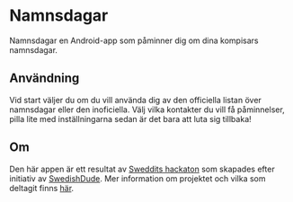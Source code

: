 Namnsdagar
==========

Namnsdagar en Android-app som påminner dig om dina kompisars namnsdagar.

Användning
-------
Vid start väljer du om du vill använda dig av den officiella listan över namnsdagar eller den inoficiella.
Välj vilka kontakter du vill få påminnelser, pilla lite med inställningarna sedan är det bara att luta sig tillbaka!

Om
-------
Den här appen är ett resultat av [Sweddits hackaton](http://www.reddit.com/r/sweden/comments/18muv2/nu_k%C3%B6r_vi_ig%C3%A5ng_med_androidhackaton/) som skapades efter initiativ av [SwedishDude](http://www.reddit.com/user/SwedishDude).
Mer information om projektet och vilka som deltagit finns [här](https://docs.google.com/document/d/1zNbrrferMtFvOqqw06S5g2zd5wIOL2j_vvvEyAUZheo/edit#).
